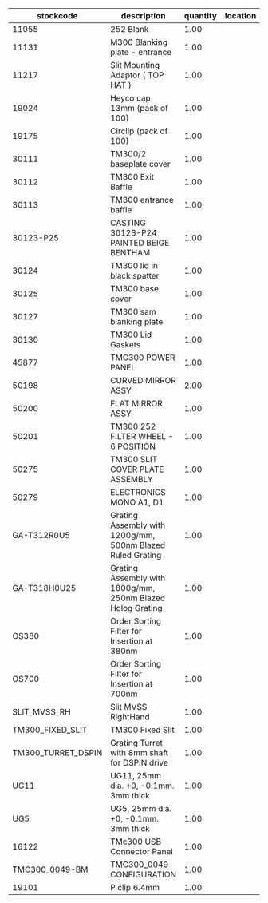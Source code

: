 |stockcode|description|quantity|location|
|---------|-----------|--------|--------|
|11055|252 Blank|1.00||
|11131|M300 Blanking plate - entrance|1.00||
|11217|Slit Mounting Adaptor ( TOP HAT )|1.00||
|19024|Heyco cap 13mm (pack of 100)|1.00||
|19175|Circlip (pack of 100)|1.00||
|30111|TM300/2 baseplate cover|1.00||
|30112|TM300 Exit Baffle|1.00||
|30113|TM300 entrance baffle|1.00||
|30123-P25|CASTING 30123-P24 PAINTED BEIGE BENTHAM|1.00||
|30124|TM300 lid in black spatter|1.00||
|30125|TM300 base cover|1.00||
|30127|TM300 sam blanking plate|1.00||
|30130|TM300 Lid Gaskets|1.00||
|45877|TMC300 POWER PANEL|1.00||
|50198|CURVED MIRROR ASSY|2.00||
|50200|FLAT MIRROR ASSY|1.00||
|50201|TM300 252 FILTER WHEEL - 6 POSITION|1.00||
|50275|TM300 SLIT COVER PLATE ASSEMBLY|1.00||
|50279|ELECTRONICS MONO A1, D1|1.00||
|GA-T312R0U5|Grating Assembly with 1200g/mm, 500nm Blazed Ruled Grating|1.00||
|GA-T318H0U25|Grating Assembly with 1800g/mm, 250nm Blazed Holog Grating|1.00||
|OS380|Order Sorting Filter for Insertion at 380nm|1.00||
|OS700|Order Sorting Filter for Insertion at 700nm|1.00||
|SLIT_MVSS_RH|Slit MVSS RightHand|1.00||
|TM300_FIXED_SLIT|TM300 Fixed Slit|1.00||
|TM300_TURRET_DSPIN|Grating Turret with 8mm shaft for DSPIN drive|1.00||
|UG11|UG11, 25mm dia. +0, -0.1mm. 3mm thick|1.00||
|UG5|UG5, 25mm dia. +0, -0.1mm. 3mm thick|1.00||
|16122|TMc300 USB Connector Panel|1.00||
|TMC300_0049-BM|TMC300_0049 CONFIGURATION|1.00||
|19101|P clip 6.4mm|1.00||
